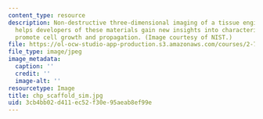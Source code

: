 ```yaml
---
content_type: resource
description: Non-destructive three-dimensional imaging of a tissue engineering scaffold
  helps developers of these materials gain new insights into characteristics that
  promote cell growth and propagation. (Image courtesy of NIST.)
file: https://ol-ocw-studio-app-production.s3.amazonaws.com/courses/2-782j-design-of-medical-devices-and-implants-spring-2006/3cb4bb02d411ec52f30e95aeab8ef99e_chp_scaffold_sim.jpg
file_type: image/jpeg
image_metadata:
  caption: ''
  credit: ''
  image-alt: ''
resourcetype: Image
title: chp_scaffold_sim.jpg
uid: 3cb4bb02-d411-ec52-f30e-95aeab8ef99e
---
```

